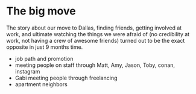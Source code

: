 # The big move

The story about our move to Dallas, finding friends, getting involved at work, and ultimate watching the things we were afraid of (no credibility at work, not having a crew of awesome friends) turned out to be the exact opposite in just 9 months time. 

- job path and promotion
- meeting people on staff through Matt, Amy, Jason, Toby, conan, instagram
- Gabi meeting people through freelancing
- apartment neighbors

